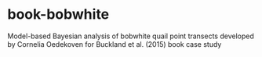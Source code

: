 # book-bobwhite
Model-based Bayesian analysis of bobwhite quail point transects developed by Cornelia Oedekoven for Buckland et al. (2015) book case study
